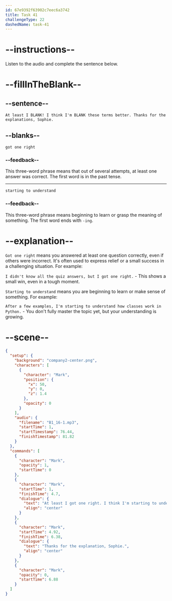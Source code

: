 ```yaml
---
id: 67e9392f63902c7eec6a3742
title: Task 41
challengeType: 22
dashedName: task-41
---
```


<!-- (Audio) Mark: At least I got one right! I think I'm starting to understand these terms better. Thanks for the explanations, Sophie. -->

# --instructions--

Listen to the audio and complete the sentence below.

# --fillInTheBlank--

## --sentence--

`At least I BLANK! I think I'm BLANK these terms better. Thanks for the explanations, Sophie.`

## --blanks--

`got one right`

### --feedback--

This three-word phrase means that out of several attempts, at least one answer was correct. The first word is in the past tense.

---

`starting to understand`

### --feedback--

This three-word phrase means beginning to learn or grasp the meaning of something. The first word ends with `-ing`.

# --explanation--

`Got one right` means you answered at least one question correctly, even if others were incorrect. It's often used to express relief or a small success in a challenging situation. For example:

`I didn't know all the quiz answers, but I got one right.` - This shows a small win, even in a tough moment.

`Starting to understand` means you are beginning to learn or make sense of something. For example:

`After a few examples, I'm starting to understand how classes work in Python.` - You don't fully master the topic yet, but your understanding is growing.

# --scene--

```json
{
  "setup": {
    "background": "company2-center.png",
    "characters": [
      {
        "character": "Mark",
        "position": {
          "x": 50,
          "y": 0,
          "z": 1.4
        },
        "opacity": 0
      }
    ],
    "audio": {
      "filename": "B1_16-1.mp3",
      "startTime": 1,
      "startTimestamp": 76.44,
      "finishTimestamp": 81.82
    }
  },
  "commands": [
    {
      "character": "Mark",
      "opacity": 1,
      "startTime": 0
    },
    {
      "character": "Mark",
      "startTime": 1,
      "finishTime": 4.7,
      "dialogue": {
        "text": "At least I got one right. I think I'm starting to understand these terms better.",
        "align": "center"
      }
    },
    {
      "character": "Mark",
      "startTime": 4.92,
      "finishTime": 6.38,
      "dialogue": {
        "text": "Thanks for the explanation, Sophie.",
        "align": "center"
      }
    },
    {
      "character": "Mark",
      "opacity": 0,
      "startTime": 6.88
    }
  ]
}
```
